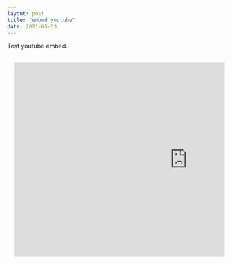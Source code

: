 ```yaml
---
layout: post
title: "embed youtube"
date: 2021-05-23
---
```


Test youtube embed.
<pre>
<div class="video-container">
  <iframe src="https://www.youtube.com/embed/MMhZNseGtAY?start=0" width="800" height="450" frameborder="0" allowfullscreen></iframe>
</div>
</pre>
<!-- <hr> space with underline <br> line break but jekyll stupid spacing is too large until resolved use pre tag to preserve the enter and use it for spacing;comment youtube iframe can start with in seconds 16:9 ratio got time learn about frameborder
 for youtube if you use multiple paramter 1st after url >? and after that use & eg https://www.youtube.com/embed/MMhZNseGtAY?start=0&autoplay=1&enablejsapi=1
 example above enable auto play ,start at 0seonds and enable javascript api-->
